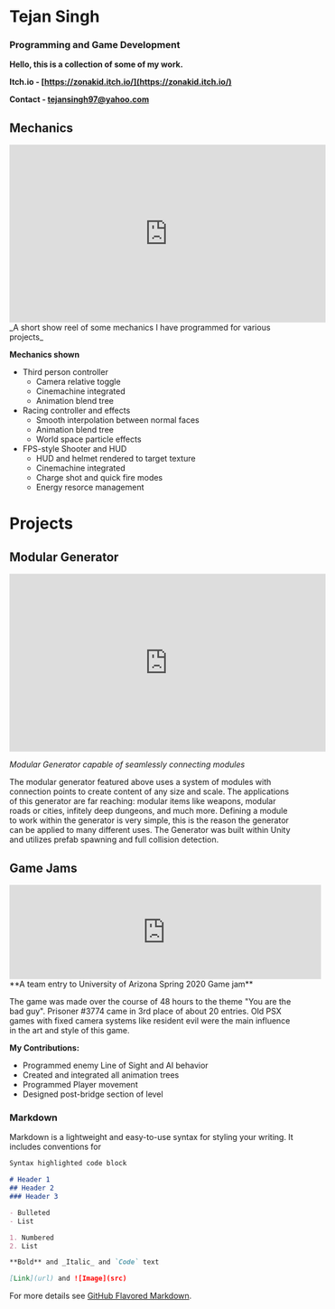 # Tejan Singh
### Programming and Game Development

**Hello, this is a collection of some of my work.**

**Itch.io - [https://zonakid.itch.io/](https://zonakid.itch.io/)**

**Contact - [tejansingh97@yahoo.com](mailto:tejansingh97@yahoo.com)**

## Mechanics
<iframe width="560" height="315" src="https://www.youtube.com/embed/n0toS-7yYKs" frameborder="0" allow="accelerometer; autoplay; encrypted-media; gyroscope; picture-in-picture" allowfullscreen></iframe>
_A short show reel of some mechanics I have programmed for various projects_

**Mechanics shown**
- Third person controller
    - Camera relative toggle
    - Cinemachine integrated
    - Animation blend tree
- Racing controller and effects
    - Smooth interpolation between normal faces
    - Animation blend tree 
    - World space particle effects
- FPS-style Shooter and HUD
    - HUD and helmet rendered to target texture
    - Cinemachine integrated
    - Charge shot and quick fire modes
    - Energy resorce management

# Projects

## Modular Generator
<iframe width="560" height="315" src="https://www.youtube.com/embed/LyJ_oABFX9k" frameborder="0" allow="accelerometer; autoplay; encrypted-media; gyroscope; picture-in-picture" allowfullscreen></iframe>

_Modular Generator capable of seamlessly connecting modules_

The modular generator featured above uses a system of modules with connection points to create content of any size and scale.
The applications of this generator are far reaching: modular items like weapons, modular roads or cities, infitely deep dungeons,
and much more. Defining a module to work within the generator is very simple, this is the reason the generator can be applied to many 
different uses. The Generator was built within Unity and utilizes prefab spawning and full collision detection.


## Game Jams
<iframe frameborder="0" src="https://itch.io/embed/616104?dark=true" width="552" height="167"><a href="https://lukewasthefish.itch.io/prisoner-3774">Prisoner #3774 by lukewasthefish, ZonaKid, alexcarney</a></iframe>
**A team entry to University of Arizona Spring 2020 Game jam**

The game was made over the course of 48 hours to the theme "You are the bad guy". Prisoner #3774 came in 3rd place of about 20 entries.
Old PSX games with fixed camera systems like resident evil were the main influence in the art and style of this game.

**My Contributions:**
- Programmed enemy Line of Sight and AI behavior
- Created and integrated all animation trees
- Programmed Player movement
- Designed post-bridge section of level


### Markdown

Markdown is a lightweight and easy-to-use syntax for styling your writing. It includes conventions for

```markdown
Syntax highlighted code block

# Header 1
## Header 2
### Header 3

- Bulleted
- List

1. Numbered
2. List

**Bold** and _Italic_ and `Code` text

[Link](url) and ![Image](src)
```

For more details see [GitHub Flavored Markdown](https://guides.github.com/features/mastering-markdown/).
